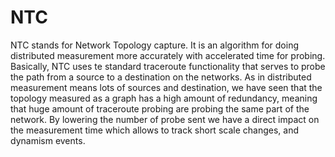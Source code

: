NTC
===

NTC stands for Network Topology capture. It is an algorithm for doing distributed measurement more accurately with accelerated time for probing. Basically, NTC uses te standard traceroute functionality that serves to probe the path from a source to a destination on the networks. As in distributed measurement means lots of sources and destination, we have seen that the topology measured as a graph has a high amount of redundancy, meaning that huge amount of traceroute probing are probing the same part of the network. By lowering the number of probe sent we have a direct impact on the measurement time which allows to track short scale changes, and dynamism events.